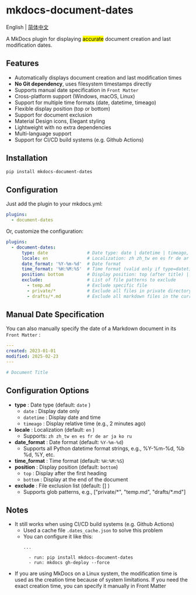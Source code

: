 # mkdocs-document-dates

English | [简体中文](README_zh.md)



A MkDocs plugin for displaying <mark>accurate</mark> document creation and last modification dates.

## Features

- Automatically displays document creation and last modification times
- **No Git dependency**, uses filesystem timestamps directly
- Supports manual date specification in `Front Matter`
- Cross-platform support (Windows, macOS, Linux)
- Support for multiple time formats (date, datetime, timeago)
- Flexible display position (top or bottom)
- Support for document exclusion
- Material Design icons, Elegant styling
- Lightweight with no extra dependencies
- Multi-language support
- Support for CI/CD build systems (e.g. Github Actions)

## Installation

```bash
pip install mkdocs-document-dates
```

## Configuration

Just add the plugin to your mkdocs.yml:

```yaml
plugins:
  - document-dates
```

Or, customize the configuration:

```yaml
plugins:
  - document-dates:
      type: date               # Date type: date | datetime | timeago, default: date
      locale: en               # Localization: zh zh_tw en es fr de ar ja ko ru, default: en
      date_format: '%Y-%m-%d'  # Date format
      time_format: '%H:%M:%S'  # Time format (valid only if type=datetime)
      position: bottom         # Display position: top (after title) | bottom (end of document), default: bottom
      exclude:                 # List of file patterns to exclude
        - temp.md              # Exclude specific file
        - private/*            # Exclude all files in private directory, including subdirectories
        - drafts/*.md          # Exclude all markdown files in the current directory drafts, but not subdirectories
```

## Manual Date Specification

You can also manually specify the date of a Markdown document in its `Front Matter` :

```yaml
---
created: 2023-01-01
modified: 2025-02-23
---

# Document Title
```



## Configuration Options

- **type** : Date type (default: `date` )
  - `date` : Display date only
  - `datetime` : Display date and time
  - `timeago` : Display relative time (e.g., 2 minutes ago)
- **locale** : Localization (default: `en` )
  - Supports: `zh zh_tw en es fr de ar ja ko ru`
- **date_format** : Date format (default: `%Y-%m-%d`)
  - Supports all Python datetime format strings, e.g., %Y-%m-%d, %b %d, %Y, etc.
- **time_format** : Time format (default: `%H:%M:%S`)
- **position** : Display position (default: `bottom`)
  - `top` : Display after the first heading
  - `bottom` : Display at the end of the document
- **exclude** : File exclusion list (default: [] )
  - Supports glob patterns, e.g., ["private/\*", "temp.md", "drafts/\*.md"]

## Notes

- It still works when using CI/CD build systems (e.g. Github Actions)
  - Used a cache file `.dates_cache.json` to solve this problem
  - You can configure it like this:
    ```
    ...
    
      - run: pip install mkdocs-document-dates
      - run: mkdocs gh-deploy --force
    ```
- If you are using MkDocs on a Linux system, the modification time is used as the creation time because of system limitations. If you need the exact creation time, you can specify it manually in Front Matter